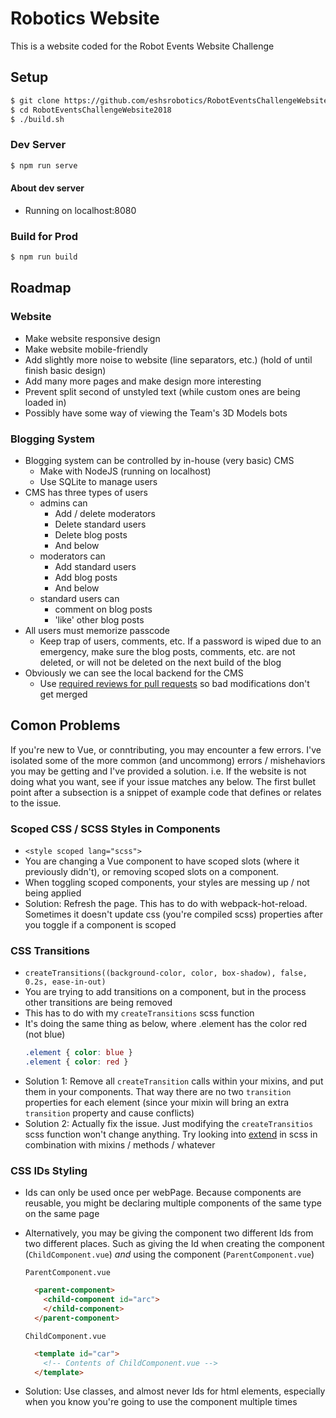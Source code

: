 # Robotics Website
This is a website coded for the Robot Events Website Challenge

## Setup
```bash
$ git clone https://github.com/eshsrobotics/RobotEventsChallengeWebsite2018
$ cd RobotEventsChallengeWebsite2018
$ ./build.sh
```

### Dev Server
```bash
$ npm run serve
```
#### About dev server
* Running on localhost:8080

### Build for Prod
```bash
$ npm run build
```

## Roadmap
### Website
* Make website responsive design
* Make website mobile-friendly
* Add slightly more noise to website (line separators, etc.) (hold of until finish basic design)
* Add many more pages and make design more interesting
* Prevent split second of unstyled text (while custom ones are being loaded in)
* Possibly have some way of viewing the Team's 3D Models bots
### Blogging System
* Blogging system can be controlled by in-house (very basic) CMS
  * Make with NodeJS (running on localhost)
  * Use SQLite to manage users
* CMS has three types of users
  * admins can
    * Add / delete moderators
    * Delete standard users
    * Delete blog posts
    * And below
  * moderators can
    * Add standard users
    * Add blog posts
    * And below
  * standard users can
    * comment on blog posts
    * 'like' other blog posts
* All users must memorize passcode
  * Keep trap of users, comments, etc. If a password is wiped due to an emergency, make sure the blog posts, comments, etc. are not deleted, or will not be deleted on the next build of the blog
* Obviously we can see the local backend for the CMS
  * Use [required reviews for pull requests](https://help.github.com/articles/enabling-required-reviews-for-pull-requests/) so bad modifications don't get merged

## Comon Problems
If you're new to Vue, or conntributing, you may encounter a few errors. I've isolated some of the more common (and uncommong) errors / mishehaviors you may be getting and I've provided a solution. i.e. If the website is not doing what you want, see if your issue matches any below. The first bullet point after a subsection is a snippet of example code that defines or relates to the issue.

### Scoped CSS / SCSS Styles in Components
* `<style scoped lang="scss">`
* You are changing a Vue component to have scoped slots (where it previously didn't), or removing scoped slots on a component.
* When toggling scoped components, your styles are messing up / not being applied
* Solution: Refresh the page. This has to do with webpack-hot-reload. Sometimes it doesn't update css (you're compiled scss) properties after you toggle if a component is scoped

### CSS Transitions
* `createTransitions((background-color, color, box-shadow), false, 0.2s, ease-in-out)`
* You are trying to add transitions on a component, but in the process other transitions are being removed
* This has to do with my `createTransitions` scss function
* It's doing the same thing as below, where .element has the color red (not blue)
  ```scss
  .element { color: blue }
  .element { color: red }
  ```
* Solution 1: Remove all `createTransition` calls within your mixins, and put them in your components. That way there are no two `transition` properties for each element (since your mixin will bring an extra `transition` property and cause conflicts)
* Solution 2: Actually fix the issue. Just modifying the `createTransitios` scss function won't change anything. Try looking into [extend](https://css-tricks.com/the-extend-concept/) in scss in combination with mixins / methods / whatever

### CSS IDs Styling
* Ids can only be used once per webPage. Because components are reusable, you might be declaring multiple components of the same type on the same page
* Alternatively, you may be giving the component two different Ids from two different places. Such as giving the Id when creating the component (`ChildComponent.vue`) *and* using the component (`ParentComponent.vue`)

  `ParentComponent.vue`
  ```html
    <parent-component>
      <child-component id="arc">
      </child-component>
    </parent-component>
  ```
  `ChildComponent.vue`
  ```html
    <template id="car">
      <!-- Contents of ChildComponent.vue -->
    </template>
  ```
* Solution: Use classes, and almost never Ids for html elements, especially when you know you're going to use the component multiple times
